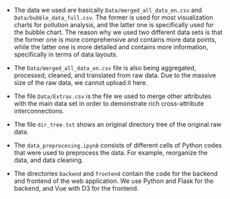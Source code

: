 - The data we used are basically `Data/merged_all_data_en.csv` and `Data/bubble_data_full.csv`. The former is used for most visualization charts for pollution analysis, and the latter one is specifically used for the bubble chart. The reason why we used two different data sets is that the former one is more comprehensive and contains more data points, while the latter one is more detailed and contains more information, specifically in terms of data layouts.

- The `Data/merged_all_data_en.csv` file is also being aggregated, processed, cleaned, and translated from raw data. Due to the massive size of the raw data, we cannot upload it here.

- The file `Data/Extras.csv` is the file we used to merge other attributes with the main data set in order to demonstrate rich cross-attribute interconnections.

- The file `dir_tree.txt` shows an original directory tree of the original raw data.

- The `data_preprocesing.ipynb` consists of different cells of Python codes that were used to preprocess the data. For example, reorganize the data, and data cleaning.

- The directories `backend` and `frontend` contain the code for the backend and frontend of the web application. We use Python and Flask for the backend, and Vue with D3 for the frontend.
